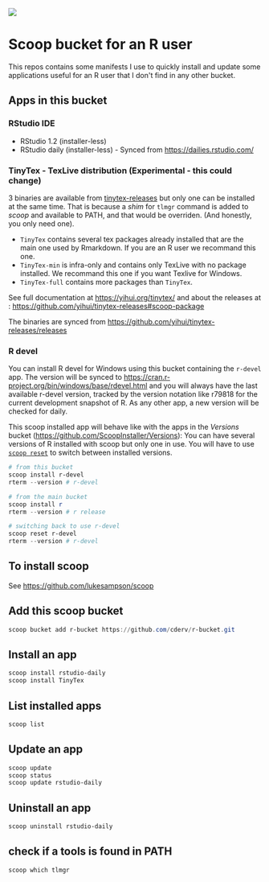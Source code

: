 ![](https://github.com/cderv/r-bucket/workflows/Excavator/badge.svg)

# Scoop bucket for an R user

This repos contains some manifests I use to quickly install and update some applications useful for an R user that I don't find in any other bucket.

## Apps in this bucket

### RStudio IDE 

* RStudio 1.2 (installer-less) 
* RStudio daily (installer-less) - Synced from https://dailies.rstudio.com/

### TinyTex - TexLive distribution (Experimental - this could change)

3 binaries are available from [tinytex-releases](https://github.com/yihui/tinytex-releases) but only one can be installed at the same time. That is because a _shim_ for `tlmgr` command is added to _scoop_ and available to PATH, and that would be overriden. (And honestly, you only need one). 

* `TinyTex` contains several tex packages already installed that are the main one used by Rmarkdown. If you are an R user we recommand this one. 
* `TinyTex-min` is infra-only and contains only TexLive with no package installed. We recommand this one if you want Texlive for Windows.
* `TinyTex-full` contains more packages than `TinyTex`.

See full documentation at https://yihui.org/tinytex/ and about the releases at : https://github.com/yihui/tinytex-releases#scoop-package

The binaries are synced from https://github.com/yihui/tinytex-releases/releases

### R devel 

You can install R devel for Windows using this bucket containing the `r-devel` app. The version will be synced to https://cran.r-project.org/bin/windows/base/rdevel.html and you will always have the last available r-devel version, tracked by the version notation like r79818 for the current development snapshot of R. As any other app, a new version will be checked for daily. 

This scoop installed app will behave like with the apps in the _Versions_ bucket (https://github.com/ScoopInstaller/Versions): You can have several versions of R installed with scoop but only one in use. You will have to use [`scoop reset`](https://scoop-docs.now.sh/docs/misc/Switching-Ruby-and-Python-Versions.html#scoop-reset) to switch between installed versions.

```powershell
# from this bucket
scoop install r-devel
rterm --version # r-devel

# from the main bucket
scoop install r
rterm --version # r release

# switching back to use r-devel
scoop reset r-devel
rterm --version # r-devel
```

## To install scoop 

See https://github.com/lukesampson/scoop

## Add this scoop bucket

```powershell
scoop bucket add r-bucket https://github.com/cderv/r-bucket.git
```

## Install an app

```powershell
scoop install rstudio-daily
scoop install TinyTex
```

## List installed apps

```powershell
scoop list
```

## Update an app

```powershell
scoop update
scoop status
scoop update rstudio-daily
```

## Uninstall an app

```powershell
scoop uninstall rstudio-daily
```

## check if a tools is found in PATH 

```powershell
scoop which tlmgr
```
